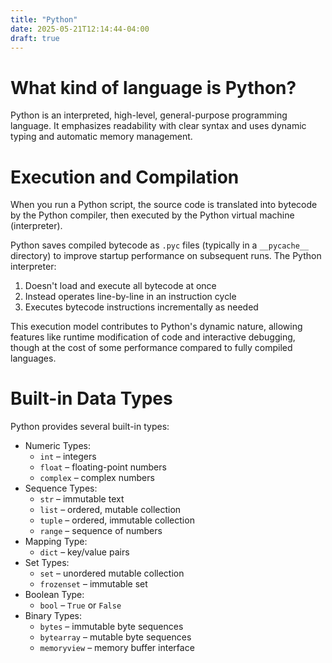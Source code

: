 ```yaml
---
title: "Python"
date: 2025-05-21T12:14:44-04:00
draft: true
---
```


# What kind of language is Python?
Python is an interpreted, high-level, general-purpose programming language. It emphasizes readability with clear syntax and uses dynamic typing and automatic memory management.

# Execution and Compilation
When you run a Python script, the source code is translated into bytecode by the Python compiler, then executed by the Python virtual machine (interpreter).

Python saves compiled bytecode as `.pyc` files (typically in a `__pycache__` directory) to improve startup performance on subsequent runs. The Python interpreter:

1. Doesn't load and execute all bytecode at once
2. Instead operates line-by-line in an instruction cycle
3. Executes bytecode instructions incrementally as needed

This execution model contributes to Python's dynamic nature, allowing features like runtime modification of code and interactive debugging, though at the cost of some performance compared to fully compiled languages.

# Built-in Data Types
Python provides several built-in types:

- Numeric Types:
  - `int`        – integers
  - `float`      – floating-point numbers
  - `complex`    – complex numbers
- Sequence Types:
  - `str`        – immutable text
  - `list`       – ordered, mutable collection
  - `tuple`      – ordered, immutable collection
  - `range`      – sequence of numbers
- Mapping Type:
  - `dict`       – key/value pairs
- Set Types:
  - `set`        – unordered mutable collection
  - `frozenset`  – immutable set
- Boolean Type:
  - `bool`       – `True` or `False`
- Binary Types:
  - `bytes`      – immutable byte sequences
  - `bytearray`  – mutable byte sequences
  - `memoryview` – memory buffer interface
